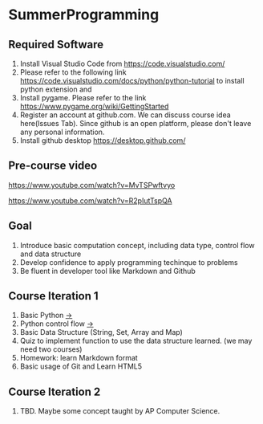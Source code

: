 # SummerProgramming

## Required Software 
1. Install Visual Studio Code from https://code.visualstudio.com/
1. Please refer to the following link https://code.visualstudio.com/docs/python/python-tutorial to install python extension and 
1. Install pygame. Please refer to the link https://www.pygame.org/wiki/GettingStarted
1. Register an account at github.com. We can discuss course idea here(Issues Tab). Since github is an open platform, please don't leave any personal information.
1. Install github desktop https://desktop.github.com/

## Pre-course video

https://www.youtube.com/watch?v=MvTSPwftvyo

https://www.youtube.com/watch?v=R2pIutTspQA

## Goal 
1. Introduce basic computation concept, including data type, control flow and data structure
2. Develop confidence to apply programming techinque to problems
3. Be fluent in developer tool like Markdown and Github

## Course Iteration 1
1. Basic Python [&#8594;](Python.md)
2. Python control flow [&#8594;](Controlflow.md)
3. Basic Data Structure (String, Set, Array and Map)
4. Quiz to implement function to use the data structure learned. (we may need two courses) 
5. Homework: learn Markdown format
6. Basic usage of Git and Learn HTML5

## Course Iteration 2
1. TBD. Maybe some concept taught by AP Computer Science. 
